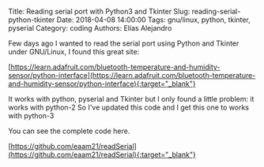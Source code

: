 Title: Reading serial port with Python3 and Tkinter
Slug: reading-serial-python-tkinter
Date: 2018-04-08 14:00:00
Tags: gnu/linux, python, tkinter, pyserial
Category: coding
Authors: Elías Alejandro

Few days ago I wanted to read the serial port using Python and Tkinter under GNU/Linux, I found this great site:

[https://learn.adafruit.com/bluetooth-temperature-and-humidity-sensor/python-interface](https://learn.adafruit.com/bluetooth-temperature-and-humidity-sensor/python-interface){:target="_blank"}

It works with python, pyserial and Tkinter but I only found a little problem: it works with python-2
So I've updated this code and I get this one to works with python-3

<script src="https://gist.github.com/eaam21/97f988afedd757fd8b5bd896798fcb39.js"></script>

You can see the complete code here.

[https://github.com/eaam21/readSerial](https://github.com/eaam21/readSerial){:target="_blank"}
